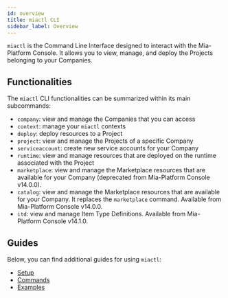 ```yaml
---
id: overview
title: miactl CLI
sidebar_label: Overview
---
```


`miactl` is the Command Line Interface designed to interact with the Mia-Platform Console.
It allows you to view, manage, and deploy the Projects belonging to your Companies.

## Functionalities

The `miactl` CLI functionalities can be summarized within its main subcommands:

- `company`: view and manage the Companies that you can access
- `context`: manage your `miactl` contexts
- `deploy`: deploy resources to a Project
- `project`: view and manage the Projects of a specific Company
- `serviceaccount`: create new service accounts for your Company
- `runtime`: view and manage resources that are deployed on the runtime associated with the Project
- `marketplace`: view and manage the Marketplace resources that are available for your Company (deprecated from Mia-Platform Console v14.0.0).
- `catalog`: view and manage the Marketplace resources that are available for your Company. It replaces the `marketplace` command. Available from Mia-Platform Console v14.0.0.
- `itd`: view and manage Item Type Definitions. Available from Mia-Platform Console v14.1.0.

## Guides

Below, you can find additional guides for using `miactl`:

- [Setup](/products/console/cli/miactl/20_setup.md)
- [Commands](/products/console/cli/miactl/30_commands.md)
- [Examples](/products/console/cli/miactl/40_examples.md)
